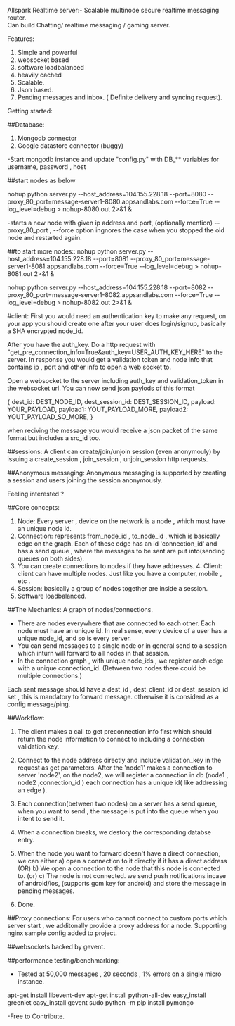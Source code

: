 Allspark Realtime server:-   Scalable multinode secure realtime messaging router. \
Can build  Chatting/ realtime messaging / gaming server. 

Features:
1) Simple and powerful
2) websocket based
3) software loadbalanced
4) heavily cached
5) Scalable.
6) Json based.
7) Pending messages and inbox. ( Definite delivery and syncing request).


Getting started: 

##Database:
1) Mongodb connector
2) Google datastore connector (buggy)

-Start mongodb instance and update "config.py" with DB_** variables for username, password , host

##start nodes as below

nohup python server.py --host_address=104.155.228.18 --port=8080 --proxy_80_port=message-server1-8080.appsandlabs.com --force=True --log_level=debug > nohup-8080.out 2>&1 &

-starts a new node with given ip address and port, (optionally mention) --proxy_80_port  , --force option ingnores the case when you stopped the old node and restarted again.

##to start more nodes:: 
nohup python server.py --host_address=104.155.228.18 --port=8081 --proxy_80_port=message-server1-8081.appsandlabs.com --force=True --log_level=debug > nohup-8081.out 2>&1 &

nohup python server.py --host_address=104.155.228.18 --port=8082 --proxy_80_port=message-server1-8082.appsandlabs.com --force=True --log_level=debug  > nohup-8082.out 2>&1 &


#client:
First you would need an authentication key to make any request, on your app you should create one after your user does login/signup, basically a SHA encrypted node_id.

After you have the auth_key. Do a http request with  "get_pre_connection_info=True&auth_key=USER_AUTH_KEY_HERE" to the server. In response you would get a validation token and node info that contains ip , port and other info to open a web socket to.

Open a websocket to the server including auth_key and validation_token in the websocket url.
You can now send json paylods of this format 

{	dest_id: DEST_NODE_ID, 
	dest_session_id: DEST_SESSION_ID,
	payload:  YOUR_PAYLOAD,
	payload1: YOUT_PAYLOAD_MORE, 
	payload2: YOUT_PAYLOAD_SO_MORE,
}
 
when reciving the message you would receive a json packet of the same format but includes a src_id too.
 
##sessions:
A client can create/join/unjoin session (even anonymouly) by issuing a create_session , join_session , unjoin_session http requests.


 
##Anonymous messaging:
Anonymous messaging is supported by creating a session and users joining the session anonymously.



Feeling interested ?

##Core concepts:
1. Node: Every server , device on the network  is a node , which must have an unique node id.
2. Connection:  represents from_node_id  , to_node_id , which is basically edge on the graph. Each of these edge has an id 'connection_id' and has a send queue , where the messages to be sent are put into(sending queues on both sides).
3. You can create connections to nodes if they have addresses.
4: Client: client can have multiple nodes. Just like you have a computer, mobile , etc .
5. Session: basically a group of nodes together are inside a session.
6. Software loadbalanced. 

##The Mechanics:
A graph of nodes/connections.

- There are nodes everywhere that are connected to each other. Each node must have an unique id. In real sense, every device of a user has a unique node_id, and so is every server.
- You can send messages to a single node or in general send to a session which inturn will forward to all nodes in that session. 
- In the connection graph , with unique node_ids , we register each edge with a unique connection_id.
(Between two nodes there could be multiple connections.)

Each sent message should have a dest_id , dest_client_id or dest_session_id set , this is mandatory to forward message. otherwise it is considerd as a config message/ping.



##Workflow:
1) The client makes a call to get preconnection info first which should return the node information to connect to including a connection validation key.

2) Connect to the node address directly and include validation_key in the request as get parameters.  After the  'node1' makes a connection to server 'node2', on the node2, we will register a connection in db  (node1 , node2 ,connection_id ) each connection has a unique id( like addressing an edge ). 

3) Each connection(between two nodes) on a server has a send queue, when you want to send , the message is put into the queue when you intent to send it.

4) When a connection breaks, we destory the corresponding databse entry. 

5) When the node you want to forward doesn't have a direct connection, we can either 
	a) open a connection to it directly if it has a direct address 
		(OR)
	b) We open a connection to the node that this node is connected to.
	    (or)
	c) The node is not connected.  we send push notifications incase of android/ios, (supports gcm key for android) and 			store the message in pending messages.
	
5) Done. 

##Proxy connections:
For users who cannot connect to custom ports which server start , we additonally provide a proxy address for a node. Supporting nginx sample config added to project.


##websockets backed by gevent.

##performance testing/benchmarking:
- Tested at 50,000 messages , 20 seconds , 1% errors on a single micro instance.



apt-get install libevent-dev
apt-get install python-all-dev
easy_install greenlet
easy_install gevent 
sudo python -m pip install pymongo

-Free to Contribute.


